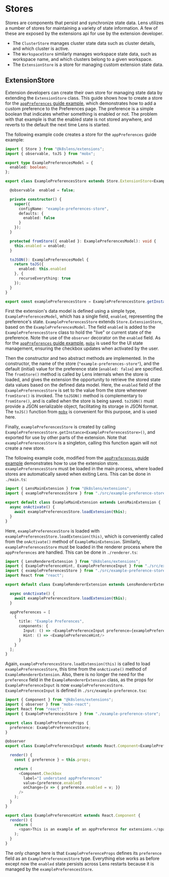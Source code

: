 # Stores

Stores are components that persist and synchronize state data. Lens utilizes a number of stores for maintaining a variety of state information.
A few of these are exposed by the extensions api for use by the extension developer.

- The `ClusterStore` manages cluster state data such as cluster details, and which cluster is active.
- The `WorkspaceStore` similarly manages workspace state data, such as workspace name, and which clusters belong to a given workspace.
- The `ExtensionStore` is a store for managing custom extension state data.

## ExtensionStore

Extension developers can create their own store for managing state data by extending the `ExtensionStore` class.
This guide shows how to create a store for the [`appPreferences` guide example](../renderer-extension#apppreferences), which demonstrates how to add a custom preference to the Preferences page.
The preference is a simple boolean that indicates whether something is enabled or not.
The problem with that example is that the enabled state is not stored anywhere, and reverts to the default the next time Lens is started.

The following example code creates a store for the `appPreferences` guide example:

``` typescript
import { Store } from "@k8slens/extensions";
import { observable, toJS } from "mobx";

export type ExamplePreferencesModel = {
  enabled: boolean;
};

export class ExamplePreferencesStore extends Store.ExtensionStore<ExamplePreferencesModel> {

  @observable  enabled = false;

  private constructor() {
    super({
      configName: "example-preferences-store",
      defaults: {
        enabled: false
      }
    });
  }

  protected fromStore({ enabled }: ExamplePreferencesModel): void {
    this.enabled = enabled;
  }

  toJSON(): ExamplePreferencesModel {
    return toJS({
      enabled: this.enabled
    }, {
      recurseEverything: true
    });
  }
}

export const examplePreferencesStore = ExamplePreferencesStore.getInstanceOrCreate();
```

First the extension's data model is defined using a simple type, `ExamplePreferencesModel`, which has a single field, `enabled`, representing the preference's state.
`ExamplePreferencesStore` extends `Store.ExtensionStore`, based on the `ExamplePreferencesModel`.
The field `enabled` is added to the `ExamplePreferencesStore` class to hold the "live" or current state of the preference.
Note the use of the `observer` decorator on the `enabled` field.
As for the [`appPreferences` guide example](../renderer-extension#apppreferences), [`mobx`](https://mobx.js.org/README.html) is used for the UI state management, ensuring the checkbox updates when activated by the user.

Then the constructor and two abstract methods are implemented.
In the constructor, the name of the store (`"example-preferences-store"`), and the default (initial) value for the preference state (`enabled: false`) are specified.
The `fromStore()` method is called by Lens internals when the store is loaded, and gives the extension the opportunity to retrieve the stored state data values based on the defined data model.
Here, the `enabled` field of the `ExamplePreferencesStore` is set to the value from the store whenever `fromStore()` is invoked.
The `toJSON()` method is complementary to `fromStore()`, and is called when the store is being saved.
`toJSON()` must provide a JSON serializable object, facilitating its storage in JSON format.
The `toJS()` function from [`mobx`](https://mobx.js.org/README.html) is convenient for this purpose, and is used here.

Finally, `examplePreferencesStore` is created by calling `ExamplePreferencesStore.getInstance<ExamplePreferencesStore>()`, and exported for use by other parts of the extension.
Note that `examplePreferencesStore` is a singleton, calling this function again will not create a new store.

The following example code, modified from the [`appPreferences` guide example](../renderer-extension#apppreferences) demonstrates how to use the extension store.
`examplePreferencesStore` must be loaded in the main process, where loaded stores are automatically saved when exiting Lens. This can be done in `./main.ts`:

``` typescript
import { LensMainExtension } from "@k8slens/extensions";
import { examplePreferencesStore } from "./src/example-preference-store";

export default class ExampleMainExtension extends LensMainExtension {
  async onActivate() {
    await examplePreferencesStore.loadExtension(this);
  }
}
```

Here, `examplePreferencesStore` is loaded with `examplePreferencesStore.loadExtension(this)`, which is conveniently called from the `onActivate()` method of `ExampleMainExtension`.
Similarly, `examplePreferencesStore` must be loaded in the renderer process where the `appPreferences` are handled. This can be done in `./renderer.ts`:

``` typescript
import { LensRendererExtension } from "@k8slens/extensions";
import { ExamplePreferenceHint, ExamplePreferenceInput } from "./src/example-preference";
import { examplePreferencesStore } from "./src/example-preference-store";
import React from "react";

export default class ExampleRendererExtension extends LensRendererExtension {

  async onActivate() {
    await examplePreferencesStore.loadExtension(this);
  }

  appPreferences = [
    {
      title: "Example Preferences",
      components: {
        Input: () => <ExamplePreferenceInput preference={examplePreferencesStore}/>,
        Hint: () => <ExamplePreferenceHint/>
      }
    }
  ];
}
```

Again, `examplePreferencesStore.loadExtension(this)` is called to load `examplePreferencesStore`, this time from the `onActivate()` method of `ExampleRendererExtension`.
Also, there is no longer the need for the `preference` field in the `ExampleRendererExtension` class, as the props for `ExamplePreferenceInput` is now `examplePreferencesStore`.
`ExamplePreferenceInput` is defined in `./src/example-preference.tsx`:

``` typescript
import { Component } from "@k8slens/extensions";
import { observer } from "mobx-react";
import React from "react";
import { ExamplePreferencesStore } from "./example-preference-store";

export class ExamplePreferenceProps {
  preference: ExamplePreferencesStore;
}

@observer
export class ExamplePreferenceInput extends React.Component<ExamplePreferenceProps> {

  render() {
    const { preference } = this.props;

    return (
      <Component.Checkbox
        label="I understand appPreferences"
        value={preference.enabled}
        onChange={v => { preference.enabled = v; }}
      />
    );
  }
}

export class ExamplePreferenceHint extends React.Component {
  render() {
    return (
      <span>This is an example of an appPreference for extensions.</span>
    );
  }
}
```

The only change here is that `ExamplePreferenceProps` defines its `preference` field as an `ExamplePreferencesStore` type.
Everything else works as before except now the `enabled` state persists across Lens restarts because it is managed by the
`examplePreferencesStore`.
